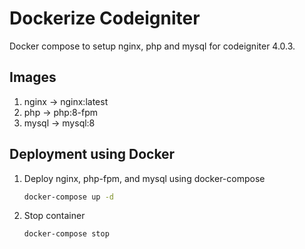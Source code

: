 # Dockerize Codeigniter
Docker compose to setup nginx, php and mysql for codeigniter 4.0.3.  

## Images
1. nginx → nginx:latest
2. php → php:8-fpm
3. mysql → mysql:8

## Deployment using Docker
1. Deploy nginx, php-fpm, and mysql using docker-compose
    ```bash
    docker-compose up -d
    ```
2. Stop container
    ```bash
    docker-compose stop
    ```

